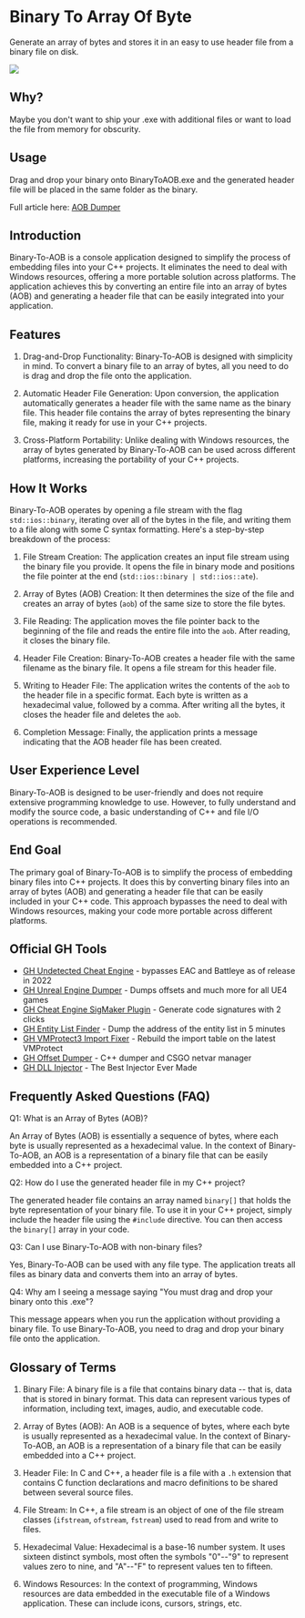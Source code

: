 # Binary To Array Of Byte

Generate an array of bytes and stores it in an easy to use header file from a binary file on disk.

![](https://image.prntscr.com/image/mLg9tFAuTKuDdA8GTt8xKA.png)

## Why?

Maybe you don't want to ship your .exe with additional files or want to load the file from memory for obscurity.

## Usage

Drag and drop your binary onto BinaryToAOB.exe and the generated header file will be placed in the same folder as the binary.

Full article here: [AOB Dumper](https://guidedhacking.com/threads/binary-to-array-of-bytes-dumper.9340/)

Introduction
------------

Binary-To-AOB is a console application designed to simplify the process of embedding files into your C++ projects. It eliminates the need to deal with Windows resources, offering a more portable solution across platforms. The application achieves this by converting an entire file into an array of bytes (AOB) and generating a header file that can be easily integrated into your application.

Features
--------

1.  Drag-and-Drop Functionality: Binary-To-AOB is designed with simplicity in mind. To convert a binary file to an array of bytes, all you need to do is drag and drop the file onto the application.

2.  Automatic Header File Generation: Upon conversion, the application automatically generates a header file with the same name as the binary file. This header file contains the array of bytes representing the binary file, making it ready for use in your C++ projects.

3.  Cross-Platform Portability: Unlike dealing with Windows resources, the array of bytes generated by Binary-To-AOB can be used across different platforms, increasing the portability of your C++ projects.

How It Works
------------

Binary-To-AOB operates by opening a file stream with the flag `std::ios::binary`, iterating over all of the bytes in the file, and writing them to a file along with some C syntax formatting. Here's a step-by-step breakdown of the process:

1.  File Stream Creation: The application creates an input file stream using the binary file you provide. It opens the file in binary mode and positions the file pointer at the end (`std::ios::binary | std::ios::ate`).

2.  Array of Bytes (AOB) Creation: It then determines the size of the file and creates an array of bytes (`aob`) of the same size to store the file bytes.

3.  File Reading: The application moves the file pointer back to the beginning of the file and reads the entire file into the `aob`. After reading, it closes the binary file.

4.  Header File Creation: Binary-To-AOB creates a header file with the same filename as the binary file. It opens a file stream for this header file.

5.  Writing to Header File: The application writes the contents of the `aob` to the header file in a specific format. Each byte is written as a hexadecimal value, followed by a comma. After writing all the bytes, it closes the header file and deletes the `aob`.

6.  Completion Message: Finally, the application prints a message indicating that the AOB header file has been created.

User Experience Level
---------------------

Binary-To-AOB is designed to be user-friendly and does not require extensive programming knowledge to use. However, to fully understand and modify the source code, a basic understanding of C++ and file I/O operations is recommended.

End Goal
--------

The primary goal of Binary-To-AOB is to simplify the process of embedding binary files into C++ projects. It does this by converting binary files into an array of bytes (AOB) and generating a header file that can be easily included in your C++ code. This approach bypasses the need to deal with Windows resources, making your code more portable across different platforms.

Official GH Tools
--------------------------------

-   [GH Undetected Cheat Engine](https://guidedhacking.com/resources/gh-undetected-cheat-engine-download-udce-driver.14/) - bypasses EAC and Battleye as of release in 2022
-   [GH Unreal Engine Dumper](https://guidedhacking.com/resources/gh-unreal-engine-dumper-ue4-cheat-engine-plugin.763/) - Dumps offsets and much more for all UE4 games
-   [GH Cheat Engine SigMaker Plugin](https://guidedhacking.com/resources/guided-hacking-x64-cheat-engine-sigmaker-plugin-ce-7-2.319/) - Generate code signatures with 2 clicks
-   [GH Entity List Finder](https://guidedhacking.com/resources/gh-entity-list-finder.36/) - Dump the address of the entity list in 5 minutes
-   [GH VMProtect3 Import Fixer](https://guidedhacking.com/resources/gh-vmprotect-3-import-fixer.25/) - Rebuild the import table on the latest VMProtect
-   [GH Offset Dumper](https://guidedhacking.com/resources/guided-hacking-offset-dumper-gh-offset-dumper.51/) - C++ dumper and CSGO netvar manager
-   [GH DLL Injector](https://guidedhacking.com/resources/guided-hacking-dll-injector.4/) - The Best Injector Ever Made

Frequently Asked Questions (FAQ)
--------------------------------

Q1: What is an Array of Bytes (AOB)?

An Array of Bytes (AOB) is essentially a sequence of bytes, where each byte is usually represented as a hexadecimal value. In the context of Binary-To-AOB, an AOB is a representation of a binary file that can be easily embedded into a C++ project.

Q2: How do I use the generated header file in my C++ project?

The generated header file contains an array named `binary[]` that holds the byte representation of your binary file. To use it in your C++ project, simply include the header file using the `#include` directive. You can then access the `binary[]` array in your code.

Q3: Can I use Binary-To-AOB with non-binary files?

Yes, Binary-To-AOB can be used with any file type. The application treats all files as binary data and converts them into an array of bytes.

Q4: Why am I seeing a message saying "You must drag and drop your binary onto this .exe"?

This message appears when you run the application without providing a binary file. To use Binary-To-AOB, you need to drag and drop your binary file onto the application.

Glossary of Terms
-----------------

1.  Binary File: A binary file is a file that contains binary data -- that is, data that is stored in binary format. This data can represent various types of information, including text, images, audio, and executable code.

2.  Array of Bytes (AOB): An AOB is a sequence of bytes, where each byte is usually represented as a hexadecimal value. In the context of Binary-To-AOB, an AOB is a representation of a binary file that can be easily embedded into a C++ project.

3.  Header File: In C and C++, a header file is a file with a `.h` extension that contains C function declarations and macro definitions to be shared between several source files.

4.  File Stream: In C++, a file stream is an object of one of the file stream classes (`ifstream`, `ofstream`, `fstream`) used to read from and write to files.

5.  Hexadecimal Value: Hexadecimal is a base-16 number system. It uses sixteen distinct symbols, most often the symbols "0"--"9" to represent values zero to nine, and "A"--"F" to represent values ten to fifteen.

6.  Windows Resources: In the context of programming, Windows resources are data embedded in the executable file of a Windows application. These can include icons, cursors, strings, etc.
